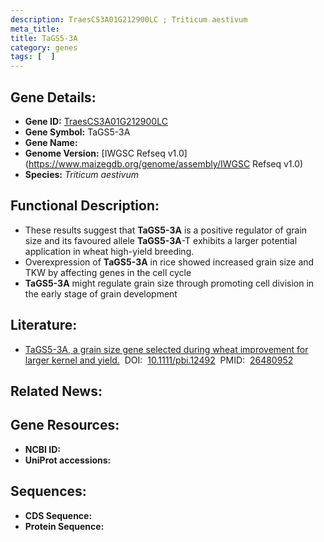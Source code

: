 ```yaml
---
description: TraesCS3A01G212900LC ; Triticum aestivum
meta_title:
title: TaGS5-3A
category: genes
tags: [  ]
---
```


## Gene Details:
- **Gene ID:**	[TraesCS3A01G212900LC](https://www.maizegdb.org/gene_center/gene/TraesCS3A01G212900LC)
- **Gene Symbol:** TaGS5-3A
- **Gene Name:** 
- **Genome Version:** [IWGSC Refseq v1.0](https://www.maizegdb.org/genome/assembly/IWGSC Refseq v1.0)
- **Species:** *Triticum aestivum*

## Functional Description:
   - These results suggest that **TaGS5-3A** is a positive regulator of grain size and its favoured allele **TaGS5-3A**-T exhibits a larger potential application in wheat high-yield breeding.
   - Overexpression of **TaGS5-3A** in rice showed increased grain size and TKW by affecting genes in the cell cycle
   - **TaGS5-3A** might regulate grain size through promoting cell division in the early stage of grain development

## Literature:
   - [TaGS5-3A, a grain size gene selected during wheat improvement for larger kernel and yield.]( https://onlinelibrary.wiley.com/doi/10.1111/pbi.12492)&nbsp;&nbsp;DOI:&nbsp;&nbsp;[10.1111/pbi.12492](https://onlinelibrary.wiley.com/doi/10.1111/pbi.12492)&nbsp;&nbsp;PMID:&nbsp;&nbsp;[26480952](https://pubmed.ncbi.nlm.nih.gov/26480952/)

## Related News:

## Gene Resources:
- **NCBI ID:** [](https://www.ncbi.nlm.nih.gov/gene/?term=)
- **UniProt accessions:** [](https://www.uniprot.org/uniprotkb//entry)

## Sequences:
- **CDS Sequence:**
- **Protein Sequence:**
